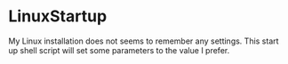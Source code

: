 LinuxStartup
============

My Linux installation does not seems to remember any settings. 
This start up shell script will set some parameters to the value I prefer.
